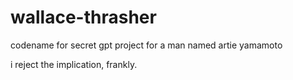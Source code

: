 # wallace-thrasher
codename for secret gpt project for a man named artie yamamoto

i reject the implication, frankly.
